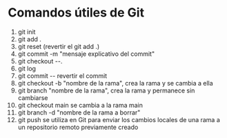 # Comandos útiles de Git

1. git init
2. git add .
3. git reset (revertir el git add .)
4. git commit -m "mensaje explicativo del commit"
5. git checkout --.
6. git log
7. git commit -- revertir el commit
8. git checkout -b  "nombre de la rama", crea la rama y se cambia a ella
9. git branch "nombre de la rama", crea la rama y permanece sin cambiarse
10. git checkout main  se cambia a la rama main
11. git branch -d "nombre de la rama a borrar"
12. git push    se utiliza en Git para enviar los cambios locales de una rama a un repositorio remoto previamente creado


